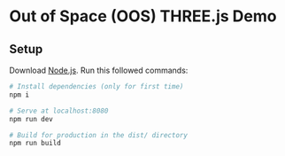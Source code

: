 # Out of Space (OOS) THREE.js Demo

## Setup
Download [Node.js](https://nodejs.org/en/download/).
Run this followed commands:

``` bash
# Install dependencies (only for first time)
npm i

# Serve at localhost:8080
npm run dev

# Build for production in the dist/ directory
npm run build
```
